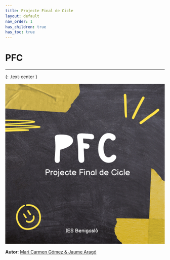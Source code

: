 ```yaml
---
title: Projecte Final de Cicle
layout: default
nav_order: 1
has_children: true
has_toc: true
---
```



# PFC

---
{: .text-center }

![alt text](assets/imatges/pfc.png)

**Autor**: [Mari Carmen Gómez & Jaume Aragó]()
